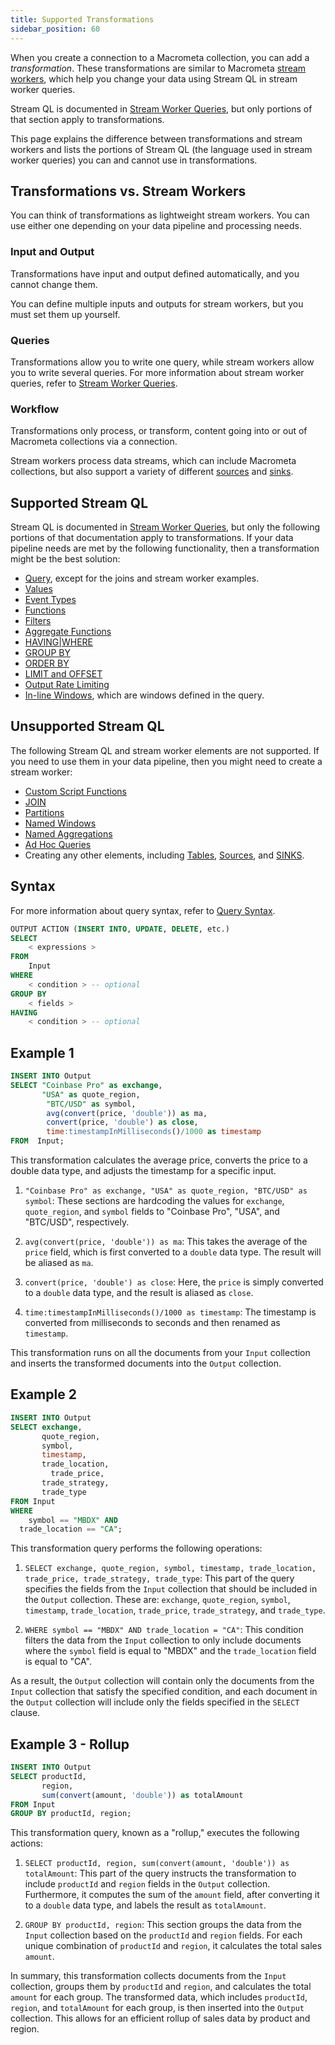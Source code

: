```yaml
---
title: Supported Transformations
sidebar_position: 60
---
```


When you create a connection to a Macrometa collection, you can add a _transformation_. These transformations are similar to Macrometa [stream workers](../cep/), which help you change your data using Stream QL in stream worker queries.

Stream QL is documented in [Stream Worker Queries](../cep/query-guide/), but only portions of that section apply to transformations.

This page explains the difference between transformations and stream workers and lists the portions of Stream QL (the language used in stream worker queries) you can and cannot use in transformations.

## Transformations vs. Stream Workers

You can think of transformations as lightweight stream workers. You can use either one depending on your data pipeline and processing needs.

### Input and Output

Transformations have input and output defined automatically, and you cannot change them.

You can define multiple inputs and outputs for stream workers, but you must set them up yourself.

### Queries

Transformations allow you to write one query, while stream workers allow you to write several queries. For more information about stream worker queries, refer to [Stream Worker Queries](../cep/query-guide/).

### Workflow

Transformations only process, or transform, content going into or out of Macrometa collections via a connection.

Stream workers process data streams, which can include Macrometa collections, but also support a variety of different [sources](../cep/source/) and [sinks](../cep/sink/).

## Supported Stream QL

Stream QL is documented in [Stream Worker Queries](../cep/query-guide/), but only the following portions of that documentation apply to transformations. If your data pipeline needs are met by the following functionality, then a transformation might be the best solution:

- [Query](../cep/query-guide/query), except for the joins and stream worker examples.
- [Values](../cep/query-guide/value)
- [Event Types](../cep/query-guide/event-types)
- [Functions](../cep/query-guide/functions/)
- [Filters](../cep/query-guide/filters/)
- [Aggregate Functions](../cep/query-guide/aggregate-functions)
- [HAVING|WHERE](../cep/query-guide/having-where)
- [GROUP BY](../cep/query-guide/group-by)
- [ORDER BY](../cep/query-guide/order-by)
- [LIMIT and OFFSET](../cep/query-guide/limit-and-offset)
- [Output Rate Limiting](../cep/query-guide/output-rate-limiting)
- [In-line Windows](../cep/windows/windows-queries), which are windows defined in the query.

## Unsupported Stream QL

The following Stream QL and stream worker elements are not supported. If you need to use them in your data pipeline, then you might need to create a stream worker:

- [Custom Script Functions](../cep/query-guide/custom-script-functions)
- [JOIN](../cep/query-guide/join/)
- [Partitions](../cep/query-guide/partition/)
- [Named Windows](../cep/windows/)
- [Named Aggregations](../cep/aggregations/)
- [Ad Hoc Queries](../cep/ad-hoc-queries/)
- Creating any other elements, including [Tables](../cep/table/), [Sources](../cep/source/), and [SINKS](../cep/sink/).

## Syntax

For more information about query syntax, refer to [Query Syntax](../cep/query-guide/query#syntax).

```sql
OUTPUT ACTION (INSERT INTO, UPDATE, DELETE, etc.)
SELECT
    < expressions >
FROM
    Input
WHERE
    < condition > -- optional
GROUP BY
    < fields >
HAVING
    < condition > -- optional
```

## Example 1

```sql
INSERT INTO Output
SELECT "Coinbase Pro" as exchange, 
       "USA" as quote_region,
        "BTC/USD" as symbol, 
        avg(convert(price, 'double')) as ma, 
        convert(price, 'double') as close,
        time:timestampInMilliseconds()/1000 as timestamp
FROM  Input;
```

This transformation calculates the average price, converts the price to a double data type, and adjusts the timestamp for a specific input.

1. `"Coinbase Pro" as exchange, "USA" as quote_region, "BTC/USD" as symbol`: These sections are hardcoding the values for `exchange`, `quote_region`, and `symbol` fields to "Coinbase Pro", "USA", and "BTC/USD", respectively.

2. `avg(convert(price, 'double')) as ma`: This takes the average of the `price` field, which is first converted to a `double` data type. The result will be aliased as `ma`.

3. `convert(price, 'double') as close`: Here, the `price` is simply converted to a `double` data type, and the result is aliased as `close`.

4. `time:timestampInMilliseconds()/1000 as timestamp`: The timestamp is converted from milliseconds to seconds and then renamed as `timestamp`.

This transformation runs on all the documents from your `Input` collection and inserts the transformed documents into the `Output` collection.

## Example 2

```sql
INSERT INTO Output
SELECT exchange, 
       quote_region, 
       symbol, 
       timestamp, 
       trade_location,
	     trade_price, 
       trade_strategy, 
       trade_type
FROM Input
WHERE
	symbol == "MBDX" AND
  trade_location == "CA";
```

This transformation query performs the following operations:

1. `SELECT exchange, quote_region, symbol, timestamp, trade_location, trade_price, trade_strategy, trade_type`: This part of the query specifies the fields from the `Input` collection that should be included in the `Output` collection. These are: `exchange`, `quote_region`, `symbol`, `timestamp`, `trade_location`, `trade_price`, `trade_strategy`, and `trade_type`.

2. `WHERE symbol == "MBDX" AND trade_location = "CA"`: This condition filters the data from the `Input` collection to only include documents where the `symbol` field is equal to "MBDX" and the `trade_location` field is equal to "CA".

As a result, the `Output` collection will contain only the documents from the `Input` collection that satisfy the specified condition, and each document in the `Output` collection will include only the fields specified in the `SELECT` clause.

## Example 3 - Rollup

```sql
INSERT INTO Output
SELECT productId, 
       region, 
       sum(convert(amount, 'double')) as totalAmount
FROM Input
GROUP BY productId, region;
```

This transformation query, known as a "rollup," executes the following actions:

1. `SELECT productId, region, sum(convert(amount, 'double')) as totalAmount`: This part of the query instructs the transformation to include `productId` and `region` fields in the `Output` collection. Furthermore, it computes the sum of the `amount` field, after converting it to a `double` data type, and labels the result as `totalAmount`.

2. `GROUP BY productId, region`: This section groups the data from the `Input` collection based on the `productId` and `region` fields. For each unique combination of `productId` and `region`, it calculates the total sales `amount`.

In summary, this transformation collects documents from the `Input` collection, groups them by `productId` and `region`, and calculates the total `amount` for each group. The transformed data, which includes `productId`, `region`, and `totalAmount` for each group, is then inserted into the `Output` collection. This allows for an efficient rollup of sales data by product and region.
